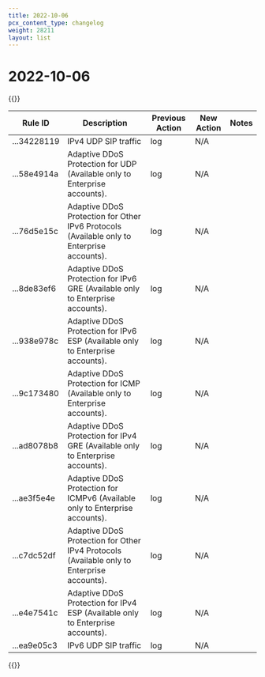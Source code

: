 ```yaml
---
title: 2022-10-06
pcx_content_type: changelog
weight: 28211
layout: list
---
```


# 2022-10-06

{{<table-wrap>}}
<table style="width: 100%">
  <thead>
    <tr>
      <th>Rule ID</th>
      <th>Description</th>
      <th>Previous Action</th>
      <th>New Action</th>
      <th>Notes</th>
    </tr>
  </thead>
  <tbody>
    <tr>
      <td>...34228119</td>
      <td>IPv4 UDP SIP traffic</td>
      <td>log</td>
      <td>N/A</td>
      <td></td>
    </tr>
<tr>
      <td>...58e4914a</td>
      <td>Adaptive DDoS Protection for UDP (Available only to Enterprise accounts).</td>
      <td>log</td>
      <td>N/A</td>
      <td></td>
    </tr>
<tr>
      <td>...76d5e15c</td>
      <td>Adaptive DDoS Protection for Other IPv6 Protocols (Available only to Enterprise accounts).</td>
      <td>log</td>
      <td>N/A</td>
      <td></td>
    </tr>
<tr>
      <td>...8de83ef6</td>
      <td>Adaptive DDoS Protection for IPv6 GRE (Available only to Enterprise accounts).</td>
      <td>log</td>
      <td>N/A</td>
      <td></td>
    </tr>
<tr>
      <td>...938e978c</td>
      <td>Adaptive DDoS Protection for IPv6 ESP (Available only to Enterprise accounts).</td>
      <td>log</td>
      <td>N/A</td>
      <td></td>
    </tr>
<tr>
      <td>...9c173480</td>
      <td>Adaptive DDoS Protection for ICMP (Available only to Enterprise accounts).</td>
      <td>log</td>
      <td>N/A</td>
      <td></td>
    </tr>
<tr>
      <td>...ad8078b8</td>
      <td>Adaptive DDoS Protection for IPv4 GRE (Available only to Enterprise accounts).</td>
      <td>log</td>
      <td>N/A</td>
      <td></td>
    </tr>
<tr>
      <td>...ae3f5e4e</td>
      <td>Adaptive DDoS Protection for ICMPv6 (Available only to Enterprise accounts).</td>
      <td>log</td>
      <td>N/A</td>
      <td></td>
    </tr>
<tr>
      <td>...c7dc52df</td>
      <td>Adaptive DDoS Protection for Other IPv4 Protocols (Available only to Enterprise accounts).</td>
      <td>log</td>
      <td>N/A</td>
      <td></td>
    </tr>
<tr>
      <td>...e4e7541c</td>
      <td>Adaptive DDoS Protection for IPv4 ESP (Available only to Enterprise accounts).</td>
      <td>log</td>
      <td>N/A</td>
      <td></td>
    </tr>
<tr>
      <td>...ea9e05c3</td>
      <td>IPv6 UDP SIP traffic</td>
      <td>log</td>
      <td>N/A</td>
      <td></td>
    </tr>
  </tbody>
</table>
{{</table-wrap>}}